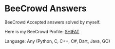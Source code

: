 BeeCrowd Answers
======
BeeCrowd Accepted answers solved by myself.

Here is my BeeCrowd Profile: [SHIFAT](https://www.beecrowd.com.br/judge/en/profile/313383) 

Language: Any (Python, C, C++, C#, Dart, Java, GO)
